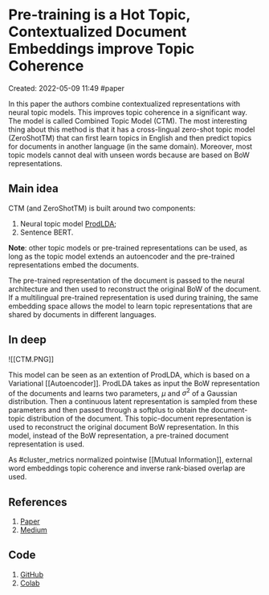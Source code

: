# Pre-training is a Hot Topic, Contextualized Document Embeddings improve Topic Coherence
Created: 2022-05-09 11:49
#paper

In this paper the authors combine contextualized representations with neural topic models. This improves topic coherence in a significant way. The model is called Combined Topic Model (CTM).
The most interesting thing about this method is that it has a cross-lingual zero-shot topic model (ZeroShotTM) that can first learn topics in English and then predict topics for documents in another language (in the same domain).
Moreover, most topic models cannot deal with unseen words because are based on BoW representations.

## Main idea
CTM (and ZeroShotTM) is built around two components:
1. Neural topic model [ProdLDA](https://arxiv.org/pdf/1703.01488.pdf);
2. Sentence BERT.

**Note**: other topic models or pre-trained representations can be used, as long as the topic model extends an autoencoder and the pre-trained representations embed the documents.

The pre-trained representation of the document is passed to the neural architecture and then used to reconstruct the original BoW of the document. If a multilingual pre-trained representation is used during training, the same embedding space allows the model to learn topic representations that are shared by documents in different languages.

## In deep
![[CTM.PNG]]

This model can be seen as an extention of ProdLDA, which is based on a Variational [[Autoencoder]]. ProdLDA takes as input the BoW representation of the documents and learns two parameters, $\mu$ and $\sigma^2$ of a Gaussian distribution. Then a continuous latent representation is sampled from these parameters and then passed through a softplus to obtain the document-topic distribution of the document. This topic-document representation is used to reconstruct the original document BoW representation. In this model, instead of the BoW representation, a pre-trained document representation is used.

As #cluster_metrics normalized pointwise [[Mutual Information]], external word embeddings topic coherence and inverse rank-biased overlap are used. 
## References
1. [Paper](https://aclanthology.org/2021.acl-short.96.pdf)
2. [Medium](https://towardsdatascience.com/contextualized-topic-modeling-with-python-eacl2021-eacf6dfa576)

## Code
1. [GitHub](https://github.com/MilaNLProc/contextualized-topic-models)
2. [Colab](https://colab.research.google.com/drive/1fXJjr_rwqvpp1IdNQ4dxqN4Dp88cxO97?usp=sharing#scrollTo=yMA9vUsgjwOi)

